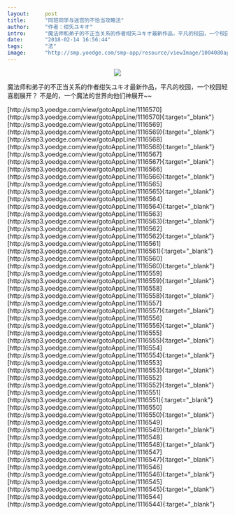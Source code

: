 ```yaml
---
layout:     post
title:      "同班同学与迷宫的不恰当攻略法"
author:     "作者：绀矢ユキオ"
intro:      "魔法师和弟子的不正当关系的作者绀矢ユキオ最新作品，平凡的校园，一个校园轻喜剧展开？ 不是的，一个魔法的世界向他们神展开~~"
date:       "2018-02-14 16:56:44"
tags:       "法"
image:      "http://smp.yoedge.com/smp-app/resource/viewImage/1004080appline.png"
---
```

<div style="text-align: center">
<p><img src="http://smp.yoedge.com/smp-app/resource/viewImage/1004080appline.png"/></p>
</div>
<p class="post-meta">
<span>魔法师和弟子的不正当关系的作者绀矢ユキオ最新作品，平凡的校园，一个校园轻喜剧展开？ 不是的，一个魔法的世界向他们神展开~~</span>
</p>
[http://smp3.yoedge.com/view/gotoAppLine/1116570](http://smp3.yoedge.com/view/gotoAppLine/1116570){:target="_blank"}
[http://smp3.yoedge.com/view/gotoAppLine/1116569](http://smp3.yoedge.com/view/gotoAppLine/1116569){:target="_blank"}
[http://smp3.yoedge.com/view/gotoAppLine/1116568](http://smp3.yoedge.com/view/gotoAppLine/1116568){:target="_blank"}
[http://smp3.yoedge.com/view/gotoAppLine/1116567](http://smp3.yoedge.com/view/gotoAppLine/1116567){:target="_blank"}
[http://smp3.yoedge.com/view/gotoAppLine/1116566](http://smp3.yoedge.com/view/gotoAppLine/1116566){:target="_blank"}
[http://smp3.yoedge.com/view/gotoAppLine/1116565](http://smp3.yoedge.com/view/gotoAppLine/1116565){:target="_blank"}
[http://smp3.yoedge.com/view/gotoAppLine/1116564](http://smp3.yoedge.com/view/gotoAppLine/1116564){:target="_blank"}
[http://smp3.yoedge.com/view/gotoAppLine/1116563](http://smp3.yoedge.com/view/gotoAppLine/1116563){:target="_blank"}
[http://smp3.yoedge.com/view/gotoAppLine/1116562](http://smp3.yoedge.com/view/gotoAppLine/1116562){:target="_blank"}
[http://smp3.yoedge.com/view/gotoAppLine/1116561](http://smp3.yoedge.com/view/gotoAppLine/1116561){:target="_blank"}
[http://smp3.yoedge.com/view/gotoAppLine/1116560](http://smp3.yoedge.com/view/gotoAppLine/1116560){:target="_blank"}
[http://smp3.yoedge.com/view/gotoAppLine/1116559](http://smp3.yoedge.com/view/gotoAppLine/1116559){:target="_blank"}
[http://smp3.yoedge.com/view/gotoAppLine/1116558](http://smp3.yoedge.com/view/gotoAppLine/1116558){:target="_blank"}
[http://smp3.yoedge.com/view/gotoAppLine/1116557](http://smp3.yoedge.com/view/gotoAppLine/1116557){:target="_blank"}
[http://smp3.yoedge.com/view/gotoAppLine/1116556](http://smp3.yoedge.com/view/gotoAppLine/1116556){:target="_blank"}
[http://smp3.yoedge.com/view/gotoAppLine/1116555](http://smp3.yoedge.com/view/gotoAppLine/1116555){:target="_blank"}
[http://smp3.yoedge.com/view/gotoAppLine/1116554](http://smp3.yoedge.com/view/gotoAppLine/1116554){:target="_blank"}
[http://smp3.yoedge.com/view/gotoAppLine/1116553](http://smp3.yoedge.com/view/gotoAppLine/1116553){:target="_blank"}
[http://smp3.yoedge.com/view/gotoAppLine/1116552](http://smp3.yoedge.com/view/gotoAppLine/1116552){:target="_blank"}
[http://smp3.yoedge.com/view/gotoAppLine/1116551](http://smp3.yoedge.com/view/gotoAppLine/1116551){:target="_blank"}
[http://smp3.yoedge.com/view/gotoAppLine/1116550](http://smp3.yoedge.com/view/gotoAppLine/1116550){:target="_blank"}
[http://smp3.yoedge.com/view/gotoAppLine/1116549](http://smp3.yoedge.com/view/gotoAppLine/1116549){:target="_blank"}
[http://smp3.yoedge.com/view/gotoAppLine/1116548](http://smp3.yoedge.com/view/gotoAppLine/1116548){:target="_blank"}
[http://smp3.yoedge.com/view/gotoAppLine/1116547](http://smp3.yoedge.com/view/gotoAppLine/1116547){:target="_blank"}
[http://smp3.yoedge.com/view/gotoAppLine/1116546](http://smp3.yoedge.com/view/gotoAppLine/1116546){:target="_blank"}
[http://smp3.yoedge.com/view/gotoAppLine/1116545](http://smp3.yoedge.com/view/gotoAppLine/1116545){:target="_blank"}
[http://smp3.yoedge.com/view/gotoAppLine/1116544](http://smp3.yoedge.com/view/gotoAppLine/1116544){:target="_blank"}


